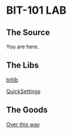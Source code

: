 # BIT-101 LAB

## The Source
You are here.

## The Libs
[bitlib](https://github.com/bit101/bitlib)

[QuickSettings](https://github.com/bit101/quicksettings)

## The Goods
[Over this way](https://bit101.github.io/lab/)
